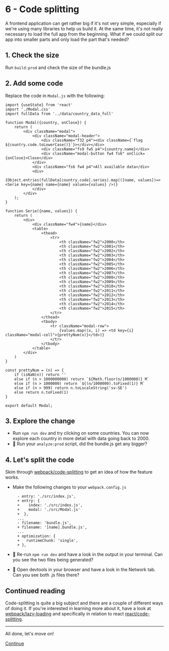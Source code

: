 # 6 - Code splitting
A frontend application can get rather big if it's not very simple, especially if we're using many libraries to help us build it. At the same time, it's not really necessary to load the full app from the beginning. What if we could split our app into smaller parts and only load the part that's needed?

## 1. Check the size
Run `build:prod` and check the size of the bundle.js

## 2. Add some code
Replace the code in `Modal.js` with the following:

	import {useState} from 'react'
	import './Modal.css'
	import fullData from '../data/country_data_full'

	function Modal({country, onClose}) {
		return (
			<div className="modal">
				<div className="modal-header">
					<div className="f32 p4"><div className={`flag ${country.code.toLowerCase()}`}></div></div>
					<div className="fs9 fw5 p4">{country.name}</div>
					<div className="modal-button fw4 fs6" onClick={onClose}>Close</div>
				</div>
				<div className="fs6 fw4 p4">All available data</div>
				<div>
					{Object.entries(fullData[country.code].series).map(([name, values])=> <Serie key={name} name={name} values={values} />)}
				</div>
			</div>
		);
	}

	function Serie({name, values}) {
		return (
			<div>
				<div className="fw4">{name}</div>
				<table>
					<thead>
						<tr>
							<th className="fw2">2000</th>
							<th className="fw2">2001</th>
							<th className="fw2">2002</th>
							<th className="fw2">2003</th>
							<th className="fw2">2004</th>
							<th className="fw2">2005</th>
							<th className="fw2">2006</th>
							<th className="fw2">2007</th>
							<th className="fw2">2008</th>
							<th className="fw2">2009</th>
							<th className="fw2">2010</th>
							<th className="fw2">2011</th>
							<th className="fw2">2012</th>
							<th className="fw2">2013</th>
							<th className="fw2">2014</th>
							<th className="fw2">2015</th>
						</tr>
					</thead>
					<tbody>
						<tr className="modal-row">
							{values.map((x, i) => <td key={i} className="modal-cell">{prettyNum(x)}</td>)}
						</tr>
					</tbody>
				</table>
			</div>
		)
	}

	const prettyNum = (n) => {
		if (isNaN(n)) return ''
		else if (n > 1000000000) return `${Math.floor(n/1000000)} M`
		else if (n > 1000000) return `${(n/1000000).toFixed(1)} M`
		else if (n > 999) return n.toLocaleString('sv-SE')
		else return n.toFixed(1)
	}

	export default Modal;

## 3. Explore the change
- Run `npm run dev` and try clicking on some countries. You can now explore each country in more detail with data going back to 2000.
- :camel: Run your `analyze:prod` script, did the bundle.js get any bigger?

## 4. Let's split the code
Skim through [webpack/code-splitting](https://webpack.js.org/guides/code-splitting/) to get an idea of how the feature works.

- Make the following changes to your `webpack.config.js`

		- entry: './src/index.js',
		+ entry: {
		+    index: './src/index.js',
		+    modal: './src/Modal.js'
		+  },
		...
		- filename: 'bundle.js',
		+ filename: '[name].bundle.js',
		...
		+ optimization: {
		+ 	runtimeChunk: 'single',
		+ },

- :camel: Re-run `npm run dev` and have a look in the output in your terminal. Can you see the two files being generated?
- :camel: Open devtools in your browser and have a look in the Network tab. Can you see both .js files there?


## Continued reading
Code-splitting is quite a big subject and there are a couple of different ways of doing it. If you're interested in learning more about it, have a look at [webpack/lazy-loading](https://webpack.js.org/guides/lazy-loading/) and specifically in relation to react [react/code-splitting](https://reactjs.org/docs/code-splitting.html).


---

All done, let's move on!

[Continue](/walkthrough/7-optimize-react-components.md)
